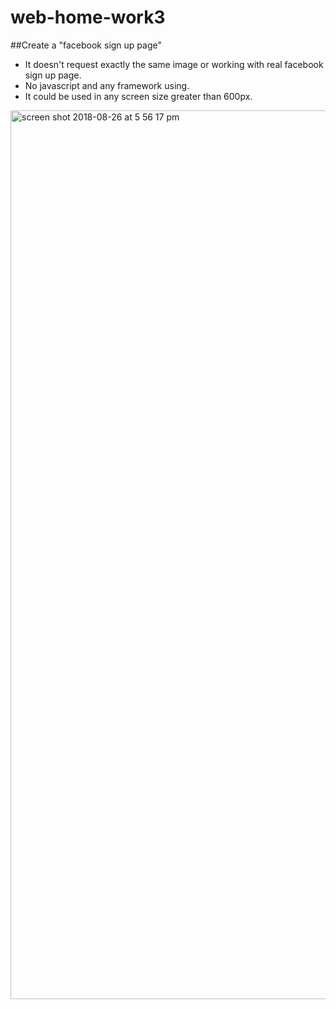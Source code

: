 # web-home-work3

##Create a "facebook sign up page"

*   It doesn't request exactly the same image or working with real facebook sign up page.
*   No javascript and any framework using.
*   It could be used in any screen size greater than 600px. 
 
<img width="1422" alt="screen shot 2018-08-26 at 5 56 17 pm" src="https://user-images.githubusercontent.com/12676014/44633443-68c93380-a959-11e8-8382-d29d180b4482.png">
